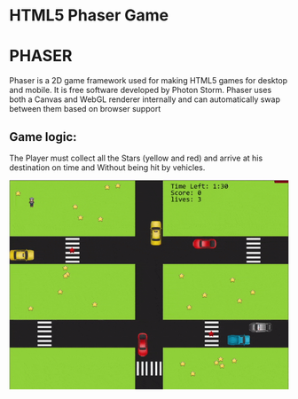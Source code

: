 # HTML5 Phaser Game

PHASER
================

Phaser is a 2D game framework used for making HTML5 games for desktop and mobile. 
It is free software developed by Photon Storm. 
Phaser uses both a Canvas and WebGL renderer internally and can automatically swap between them based on browser support


Game logic:
----------
The Player must collect all the Stars (yellow and red) and arrive at his destination
on time and Without being hit by vehicles. 


![alt text](Game.gif "Logo Title Text 1")
